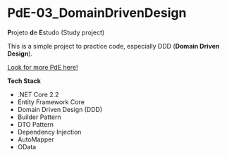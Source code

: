 # PdE-03_DomainDrivenDesign
**P**rojeto **d**e **E**studo (Study project)

This is a simple project to practice code, especially DDD (**Domain Driven Design**).

[Look for more PdE here!](https://github.com/topics/pde-jfrode)

**Tech Stack**
* .NET Core 2.2
* Entity Framework Core
* Domain Driven Design (DDD)
* Builder Pattern
* DTO Pattern
* Dependency Injection
* AutoMapper
* OData

